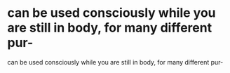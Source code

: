 # can be used consciously while you are still in body, for many different pur-

can be used consciously while you are still in body, for many different pur-